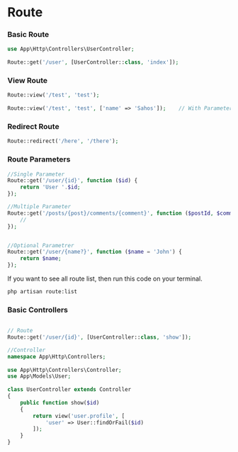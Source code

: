# Route 
### Basic Route

```php
use App\Http\Controllers\UserController;
 
Route::get('/user', [UserController::class, 'index']);
```


### View Route

```php
Route::view('/test', 'test');
 
Route::view('/test', 'test', ['name' => 'Sahos']);    // With Parameter

```

### Redirect Route

```php
Route::redirect('/here', '/there');
```

### Route Parameters
```php
//Single Parameter
Route::get('/user/{id}', function ($id) {
    return 'User '.$id;
});

//Multiple Parameter
Route::get('/posts/{post}/comments/{comment}', function ($postId, $commentId) {
    //
});


//Optional Parametrer
Route::get('/user/{name?}', function ($name = 'John') {
    return $name;
});

```





If you want to see all route list, then run this code on your terminal.

```sh
php artisan route:list
```




### Basic Controllers

```php

// Route 
Route::get('/user/{id}', [UserController::class, 'show']);

//Controller
namespace App\Http\Controllers;
 
use App\Http\Controllers\Controller;
use App\Models\User;
 
class UserController extends Controller
{
    public function show($id)
    {
        return view('user.profile', [
            'user' => User::findOrFail($id)
        ]);
    }
}



```
